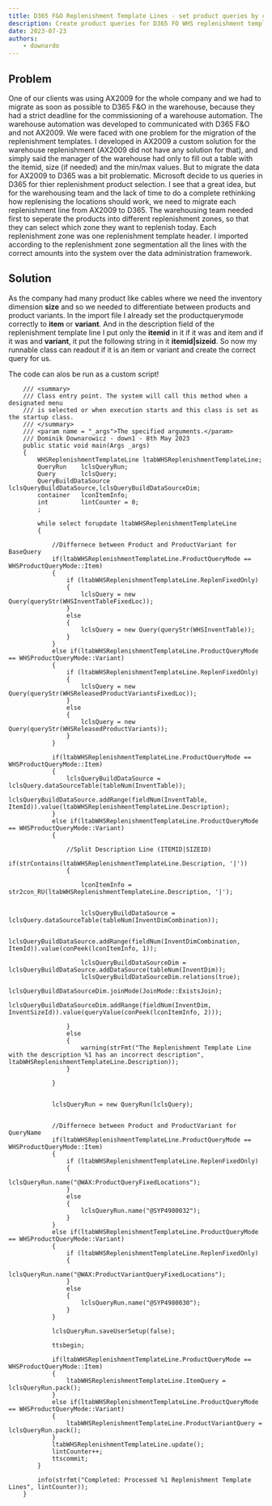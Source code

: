 ```yaml
---
title: D365 F&O Replenishment Template Lines - set product queries by code
description: Create product queries for D365 FO WHS replenishment template lines by code
date: 2023-07-23
authors:
    - downardo
---
```


## Problem

One of our clients was using AX2009 for the whole company and we had to migrate as soon as possible to D365 F&O in the warehouse, because they had a strict deadline for the commissioning of a warehouse automation. The warehouse automation was developed to communicated with D365 F&O and not AX2009. We were faced with one problem for the migration of the replenishment templates. I developed in AX2009 a custom solution for the warehouse replenishment (AX2009 did not have any solution for that), and simply said the manager of the warehouse had only to fill out a table with the itemid, size (if needed) and the min/max values. But to migrate the data for AX2009 to D365 was a bit problematic. Microsoft decide to us queries in D365 for thier replenishment product selection. I see that a great idea, but for the warehousing team and the lack of time to do a complete rethinking how replenising the locations should work, we need to migrate each replenishment line from AX2009 to D365. The warehousing team needed first to seperate the products into different replenishment zones, so that they can select which zone they want to replenish today. Each replenishment zone was one replenishment template header. I imported according to the replenishment zone segmentation all the lines with the correct amounts into the system over the data administration framework.

## Solution
<!-- more -->
As the company had many product like cables where we need the inventory dimension **size** and so we needed to differentiate between products and product variants. In the import file I already set the productquerymode correctly to **item** or **variant**. And in the description field of the replenishment template line I put only the **itemid** in it if it was and item and if it was and **variant**, it put the following string in it **itemid\|sizeid**. So now my runnable class can readout if it is an item or variant and create the correct query for us.

The code can alos be run as a custom script!

```xpp
    /// <summary>
    /// Class entry point. The system will call this method when a designated menu
    /// is selected or when execution starts and this class is set as the startup class.
    /// </summary>
    /// <param name = "_args">The specified arguments.</param>
    /// Dominik Downarowicz - down1 - 8th May 2023
    public static void main(Args _args)
    {
        WHSReplenishmentTemplateLine ltabWHSReplenishmentTemplateLine;
        QueryRun    lclsQueryRun;
        Query       lclsQuery;
        QueryBuildDataSource lclsQueryBuildDataSource,lclsQueryBuildDataSourceDim;
        container   lconItemInfo;
        int         lintCounter = 0;
        ;

        while select forupdate ltabWHSReplenishmentTemplateLine
        {

            //Differnece between Product and ProductVariant for BaseQuery
            if(ltabWHSReplenishmentTemplateLine.ProductQueryMode == WHSProductQueryMode::Item)
            {
                if (ltabWHSReplenishmentTemplateLine.ReplenFixedOnly)
                {
                    lclsQuery = new Query(queryStr(WHSInventTableFixedLoc));
                }
                else
                {
                    lclsQuery = new Query(queryStr(WHSInventTable));
                }
            }
            else if(ltabWHSReplenishmentTemplateLine.ProductQueryMode == WHSProductQueryMode::Variant)
            {
                if (ltabWHSReplenishmentTemplateLine.ReplenFixedOnly)
                {
                    lclsQuery = new Query(queryStr(WHSReleasedProductVariantsFixedLoc));
                }
                else
                {
                    lclsQuery = new Query(queryStr(WHSReleasedProductVariants));
                }
            }

            if(ltabWHSReplenishmentTemplateLine.ProductQueryMode == WHSProductQueryMode::Item)
            {
                lclsQueryBuildDataSource = lclsQuery.dataSourceTable(tableNum(InventTable));
                lclsQueryBuildDataSource.addRange(fieldNum(InventTable, ItemId)).value(ltabWHSReplenishmentTemplateLine.Description);
            }
            else if(ltabWHSReplenishmentTemplateLine.ProductQueryMode == WHSProductQueryMode::Variant)
            {

                //Split Description Line (ITEMID|SIZEID)
                if(strContains(ltabWHSReplenishmentTemplateLine.Description, '|'))
                {

                    lconItemInfo = str2con_RU(ltabWHSReplenishmentTemplateLine.Description, '|');


                    lclsQueryBuildDataSource = lclsQuery.dataSourceTable(tableNum(InventDimCombination));

                    lclsQueryBuildDataSource.addRange(fieldNum(InventDimCombination, ItemId)).value(conPeek(lconItemInfo, 1));
                    
                    lclsQueryBuildDataSourceDim = lclsQueryBuildDataSource.addDataSource(tableNum(InventDim));
                    lclsQueryBuildDataSourceDim.relations(true);
                    lclsQueryBuildDataSourceDim.joinMode(JoinMode::ExistsJoin);
                    lclsQueryBuildDataSourceDim.addRange(fieldNum(InventDim, InventSizeId)).value(queryValue(conPeek(lconItemInfo, 2)));

                }
                else
                {
                    warning(strFmt("The Replenishment Template Line with the description %1 has an incorrect description", ltabWHSReplenishmentTemplateLine.Description));
                }

            }


            lclsQueryRun = new QueryRun(lclsQuery);
            

            //Differnece between Product and ProductVariant for QueryName
            if(ltabWHSReplenishmentTemplateLine.ProductQueryMode == WHSProductQueryMode::Item)
            {
                if (ltabWHSReplenishmentTemplateLine.ReplenFixedOnly)
                {
                    lclsQueryRun.name("@WAX:ProductQueryFixedLocations");
                }
                else
                {
                    lclsQueryRun.name("@SYP4980032");
                }
            }
            else if(ltabWHSReplenishmentTemplateLine.ProductQueryMode == WHSProductQueryMode::Variant)
            {
                if (ltabWHSReplenishmentTemplateLine.ReplenFixedOnly)
                {
                    lclsQueryRun.name("@WAX:ProductVariantQueryFixedLocations");
                }
                else
                {
                    lclsQueryRun.name("@SYP4980030");
                }
            }
            
            lclsQueryRun.saveUserSetup(false);

            ttsbegin;

            if(ltabWHSReplenishmentTemplateLine.ProductQueryMode == WHSProductQueryMode::Item)
            {
                ltabWHSReplenishmentTemplateLine.ItemQuery = lclsQueryRun.pack();
            }
            else if(ltabWHSReplenishmentTemplateLine.ProductQueryMode == WHSProductQueryMode::Variant)
            {
                ltabWHSReplenishmentTemplateLine.ProductVariantQuery = lclsQueryRun.pack();
            }
            ltabWHSReplenishmentTemplateLine.update();
            lintCounter++;
            ttscommit;
        }
    
        info(strfmt("Completed: Processed %1 Replenishment Template Lines", lintCounter));
    }
```
